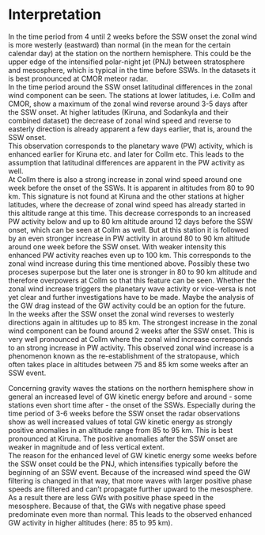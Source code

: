 # Interpretation
In the time period from 4 until 2 weeks before the SSW onset the zonal wind is more westerly (eastward) than normal (in the mean for the certain calendar day) at the station on the northern hemisphere. This could be the upper edge of the intensified polar-night jet (PNJ) between stratosphere and mesosphere, which is typical in the time before SSWs. In the datasets it is best pronounced at CMOR meteor radar.<br>
In the time period around the SSW onset latitudinal differences in the zonal wind component can be seen. The stations at lower latitudes, i.e. Collm and CMOR, show a maximum of the zonal wind reverse around 3-5 days after the SSW onset. At higher latitudes (Kiruna, and Sodankyla and their combined dataset) the decrease of zonal wind speed and reverse to easterly direction is already apparent a few days earlier, that is, around the SSW onset.<br>
This observation corresponds to the planetary wave (PW) activity, which is enhanced earlier for Kiruna etc. and later for Collm etc. This leads to the assumption that latitudinal differences are apparent in the PW activity as well.<br>
At Collm there is also a strong increase in zonal wind speed around one week before the onset of the SSWs. It is apparent in altitudes from 80 to 90 km. This signature is not found at Kiruna and the other stations at higher latitudes, where the decrease of zonal wind speed has already started in this altitude range at this time. This decrease corresponds to an increased PW activity below and up to 80 km altitude around 12 days before the SSW onset, which can be seen at Collm as well. But at this station it is followed by an even stronger increase in PW activity in around 80 to 90 km altitude around one week before the SSW onset. With weaker intensity this enhanced PW activity reaches even up to 100 km. This corresponds to the zonal wind increase during this time mentioned above. Possibly these two proceses superpose but the later one is stronger in 80 to 90 km altitude and therefore overpowers at Collm so that this feature can be seen. Whether the zonal wind increase triggers the planetary wave activity or vice-versa is not yet clear and further investigations have to be made. Maybe the analysis of the GW drag instead of the GW activity could be an option for the future.<br>
In the weeks after the SSW onset the zonal wind reverses to westerly directions again in altitudes up to 85 km. The strongest increase in the zonal wind component can be found around 2 weeks after the SSW onset. This is very well pronounced at Collm where the zonal wind increase corresponds to an strong increase in PW activity. This observed zonal wind increase is a phenomenon known as the re-establishment of the stratopause, which often takes place in altitudes between 75 and 85 km some weeks after an SSW event.<br>

Concerning gravity waves the stations on the northern hemisphere show in general an increased level of GW kinetic energy before and around - some stations even short time after - the onset of the SSWs. Especially during the time period of 3-6 weeks before the SSW onset the radar observations show as well increased values of total GW kinetic energy as strongly positive anomalies in an altitude range from 85 to 95 km. This is best pronounced at Kiruna. The positive anomalies after the SSW onset are weaker in magnitude and of less vertical extent.<br>
The reason for the enhanced level of GW kinetic energy some weeks before the SSW onset could be the PNJ, which intensifies typically before the beginning of an SSW event. Because of the increased wind speed the GW filtering is changed in that way, that more waves with larger positive phase speeds are filtered and can’t propagate further upward to the mesosphere. As a result there are less GWs with positive phase speed in the mesosphere. Because of that, the GWs with negative phase speed predominate even more than normal. This leads to the observed enhanced GW activity in higher altitudes (here: 85 to 95 km).
<script src="https://utteranc.es/client.js"
        repo="VACILT/SSW_project"
        issue-term="pathname"
        label="utterances"
        theme="github-light"
        crossorigin="anonymous"
        async>
</script>
